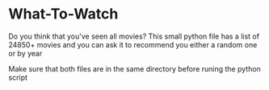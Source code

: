 # What-To-Watch
Do you think that you've seen all movies? This small python file has a list of 24850+ movies and you can ask it to recommend you either a random one or by year

Make sure that both files are in the same directory before runing the python script
